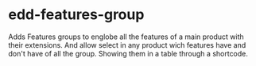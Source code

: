 # edd-features-group
Adds Features groups to englobe all the features of a main product with their extensions.  And allow select in any product wich features have and don't have of all the group.  Showing them in a table through a shortcode. 
